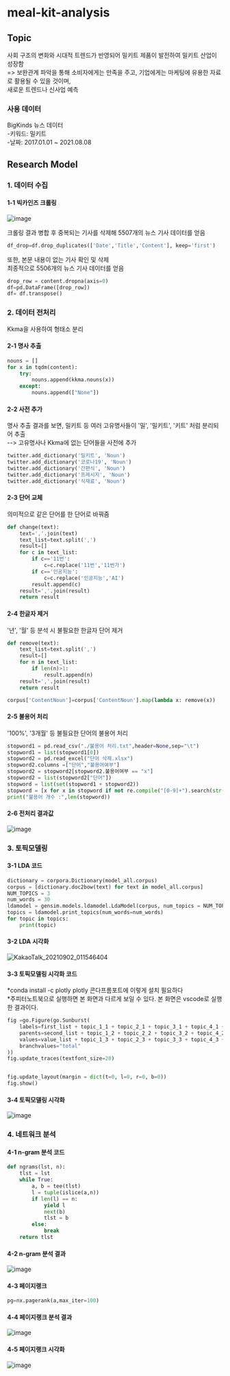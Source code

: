 # meal-kit-analysis

## Topic
사회 구조의 변화와 시대적 트렌드가 반영되어 밀키트 제품이 발전하여 밀키트 산업이 성장함       
=> 보완관계 파악을 통해 소비자에게는 만족을 주고, 기업에게는 마케팅에 유용한 자료로 활용될 수 있을 것이며,         
새로운 트렌드나 신사업 예측
  
### 사용 데이터
BigKinds 뉴스 데이터        
  -키워드: 밀키트        
  -날짜: 2017.01.01 ~ 2021.08.08
  
  
## Research Model

### 1. 데이터 수집

#### 1-1 빅카인즈 크롤링
![image](https://user-images.githubusercontent.com/88631078/131560714-031871e3-cecb-47f7-8082-828f39c0dcb7.png)

크롤링 결과 병합 후 중복되는 기사를 삭제해 5507개의 뉴스 기사 데이터를 얻음
```python
df_drop=df.drop_duplicates(['Date','Title','Content'], keep='first')
```


또한, 본문 내용이 없는 기사 확인 및 삭제    
최종적으로 5506개의 뉴스 기사 데이터를 얻음
```python
drop_row = content.dropna(axis=0)
df=pd.DataFrame([drop_row])
df= df.transpose()
```
### 2. 데이터 전처리
Kkma을 사용하여 형태소 분리

#### 2-1 명사 추출
```python
nouns = [] 
for x in tqdm(content):
    try:
        nouns.append(kkma.nouns(x))
    except:
        nouns.append(["None"])
```

#### 2-2 사전 추가
명사 추출 결과를 보면, 밀키트 등 여러 고유명사들이 '밀', '밀키트', '키트' 처럼 분리되어 추출    
--> 고유명사나 Kkma에 없는 단어들을 사전에 추가
```python
twitter.add_dictionary('밀키트', 'Noun')
twitter.add_dictionary('코로나19', 'Noun')
twitter.add_dictionary('간편식', 'Noun')
twitter.add_dictionary('프레시지', 'Noun')
twitter.add_dictionary('식재료', 'Noun')
```

#### 2-3 단어 교체
의미적으로 같은 단어를 한 단어로 바꿔줌

```python
def change(text):
    text=','.join(text)
    text_list=text.split(',')
    result=[]
    for c in text_list:
        if c=='11번':
            c=c.replace('11번','11번가')
        if c=='인공지능':
            c=c.replace('인공지능','AI')
        result.append(c)
    result=','.join(result)
    return result
```
#### 2-4 한글자 제거
'년', '월' 등 분석 시 불필요한 한글자 단어 제거

```python
def remove(text):
    text_list=text.split(',')
    result=[]
    for n in text_list:
        if len(n)>1:
            result.append(n)
    result=','.join(result)
    return result

corpus['ContentNoun']=corpus['ContentNoun'].map(lambda x: remove(x))
```

#### 2-5 불용어 처리
'100%', '3개월' 등 불필요한 단어의 불용어 처리

```python
stopword1 = pd.read_csv("./불용어 처리.txt",header=None,sep="\t")
stopword1 = list(stopword1[0])
stopword2 = pd.read_excel("단어 삭제.xlsx")
stopword2.columns =["단어","불용어여부"]
stopword2 = stopword2[stopword2.불용어여부 == "x"]
stopword2 = list(stopword2["단어"])
stopword = list(set(stopword1 + stopword2))
stopword = [x for x in stopword if not re.compile("[0-9]+").search(str(x))]
print("불용어 개수 :",len(stopword))
```

#### 2-6 전처리 결과값
![image](https://user-images.githubusercontent.com/88631078/131730865-76416561-1735-493d-bd98-23ed7f8f84bf.png)


### 3. 토픽모델링

#### 3-1 LDA 코드
```python
dictionary = corpora.Dictionary(model_all.corpus)
corpus = [dictionary.doc2bow(text) for text in model_all.corpus]
NUM_TOPICS = 3
num_words = 30
ldamodel = gensim.models.ldamodel.LdaModel(corpus, num_topics = NUM_TOPICS, id2word=dictionary, passes=15)
topics = ldamodel.print_topics(num_words=num_words)
for topic in topics:
    print(topic)
```

#### 3-2 LDA 시각화
![KakaoTalk_20210902_011546404](https://user-images.githubusercontent.com/88631078/131706978-52794de4-b79d-47d4-afa0-5d9dbf3252bd.gif)

#### 3-3 토픽모델링 시각화 코드
*conda install -c plotly plotly  콘다프롬포트에 이렇게 설치 필요하다     
*주피터노트북으로 실행하면 본 화면과 다르게 보일 수 있다. 본 화면은 vscode로 실행한 결과이다.

```python
fig =go.Figure(go.Sunburst(
    labels=first_list + topic_1_1 + topic_2_1 + topic_3_1 + topic_4_1 + topic_5_1 + topic_6_1 + topic_7_1 + topic_8_1,
    parents=second_list + topic_1_2 + topic_2_2 + topic_3_2 + topic_4_2 + topic_5_2 + topic_6_2 + topic_7_2 + topic_8_2,
    values=value_list + topic_1_3 + topic_2_3 + topic_3_3 + topic_4_3 + topic_5_3 + topic_6_3 + topic_7_3 + topic_8_3,
    branchvalues="total"
))
fig.update_traces(textfont_size=20)


fig.update_layout(margin = dict(t=0, l=0, r=0, b=0))
fig.show()
```

#### 3-4 토픽모델링 시각화
![image](https://user-images.githubusercontent.com/88631078/131688973-6d418982-28dd-4f50-93a6-4b4e54245789.png)

### 4. 네트워크 분석

#### 4-1 n-gram 분석 코드
```python
def ngrams(lst, n):
    tlst = lst
    while True:
        a, b = tee(tlst)
        l = tuple(islice(a,n))
        if len(l) == n:
            yield l
            next(b)
            tlst = b
        else:
            break
    return tlst
```

#### 4-2 n-gram 분석 결과
![image](https://user-images.githubusercontent.com/88631078/131562509-a94066ab-005d-46b5-98ae-fa1fa5b74a06.png)

#### 4-3 페이지랭크
```python
pg=nx.pagerank(a,max_iter=100)
```

#### 4-4 페이지랭크 분석 결과
![image](https://user-images.githubusercontent.com/88631078/131562991-81d6463e-0701-4cc5-a8dd-d969b9cd068a.png)

#### 4-5 페이지랭크 시각화
![image](https://user-images.githubusercontent.com/88631078/131563193-9cdfaf73-472d-444b-880e-ce68f75f1ec5.png)
